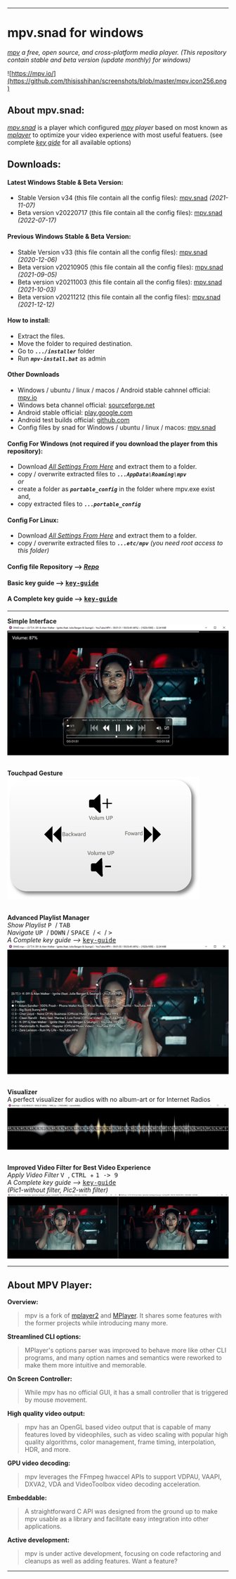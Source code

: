 -----------------------------------
# mpv.snad for windows
_[mpv](https://mpv.io/) a free, open source, and cross-platform media player._
_(This repository contain stable and beta version (update monthly) for windows)_

![https://mpv.io/](https://github.com/thisisshihan/screenshots/blob/master/mpv.icon256.png)

## About mpv.snad:
_[mpv.snad](https://github.com/thisisshihan/mpv.snad)_ is a player which configured _[mpv](https://mpv.io/) player_
based on most known as _[mplayer](http://www.mplayerhq.hu)_ to optimize your video experience with most useful featuers. (see complete _[key gide](https://github.com/thisisshihan/mpv-player-config-snad/blob/mpv-config-snad-windows-ubuntu-linux-macos/KEY.md)_ for all available options)

## Downloads:
#### Latest Windows Stable & Beta Version:
* Stable Version v34 (this file contain all the config files): [mpv.snad](https://bit.ly/32mLuw4) _(2021-11-07)_
* Beta version v20220717 (this file contain all the config files): [mpv.snad](https://bit.ly/3uYv609) _(2022-07-17)_

#### Previous Windows Stable & Beta Version:
* Stable Version v33 (this file contain all the config files): [mpv.snad](https://bit.ly/2Vx9klX) _(2020-12-06)_
* Beta version v20210905 (this file contain all the config files): [mpv.snad](https://bit.ly/3yStqVf) _(2021-09-05)_
* Beta version v20211003 (this file contain all the config files): [mpv.snad](https://bit.ly/3iBhC4k) _(2021-10-03)_
* Beta version v20211212 (this file contain all the config files): [mpv.snad](https://bit.ly/3m27XWo) _(2021-12-12)_


#### How to install:
* Extract the files.
* Move the folder to required destination.
* Go to **_`.../installer`_** folder
* Run **_`mpv-install.bat`_** as admin

#### Other Downloads
* Windows / ubuntu / linux / macos / Android stable cahnnel official: [mpv.io](http://mpv.io/installation)
* Windows beta channel official: [sourceforge.net](https://sourceforge.net/projects/mpv-player-windows/files)
* Android stable official: [play.google.com](https://play.google.com/store/apps/details?id=is.xyz.mpv&hl=en)
* Android test builds official: [github.com](https://github.com/mpv-android/mpv-android/releases)
* Config files by snad for Windows / ubuntu / linux / macos: [mpv.snad](https://goo.gl/7Mphpk)

#### Config For Windows (not required if you download the player from this repository):
* Download [_All Settings From Here_](https://goo.gl/7Mphpk) and extract them to a folder.
* copy / overwrite extracted files to **_`...AppData\Roaming\mpv`_** <br/>_or_
* create a folder as **_`portable_config`_** in the folder where mpv.exe exist and,
* copy extracted files to **_`...portable_config`_**

#### Config For Linux:
* Download [_All Settings From Here_](https://goo.gl/7Mphpk) and extract them to a folder.
* copy / overwrite extracted files to **_`...etc/mpv`_** _(you need root access to this folder)_

#### Config file Repository --> _[Repo](https://github.com/thisisshihan/mpv-player-config-snad)_

#### **Basic key guide -->** [<kbd>key-guide</kbd>](https://github.com/thisisshihan/mpv-player-config-snad/blob/mpv-config-snad-windows-ubuntu-linux-macos/KEY_basic.md)
#### **A Complete key guide -->** [<kbd>key-guide</kbd>](https://github.com/thisisshihan/mpv-player-config-snad/blob/mpv-config-snad-windows-ubuntu-linux-macos/KEY.md)
-------------------------------------
**Simple Interface**<br/>
<kbd>![s2](https://github.com/thisisshihan/screenshots/blob/master/mpv.interface.png)</kbd>
##
**Touchpad Gesture**<br/>
![s2](https://github.com/thisisshihan/screenshots/blob/master/touchpadGesture2.png)
##
**Advanced Playlist Manager**<br/>
_Show Playlist_ <kbd> P </kbd> / <kbd> TAB </kbd><br/>
_Navigate_ <kbd> UP </kbd> / <kbd>DOWN</kbd> / <kbd>    SPACE    </kbd> / <kbd> < </kbd> / <kbd> > </kbd> <br/>_A Complete key guide -->_ [<kbd>key-guide</kbd>](https://github.com/thisisshihan/mpv-player-config-snad/blob/mpv-config-snad-windows-ubuntu-linux-macos/KEY.md)<br/>
<kbd>![s1](https://github.com/thisisshihan/screenshots/blob/master/mpv.adv.playlist.png)</kbd>
##
**Visualizer**<br/>
A perfect visualizer for audios with no album-art or for Internet Radios
<kbd>![s2](https://github.com/thisisshihan/screenshots/blob/master/mpv_visualizer.PNG)</kbd>
##
**Improved Video Filter for Best Video Experience**<br/>
_Apply Video Filter_ <kbd> V </kbd>, <kbd> CTRL </kbd> + <kbd> 1 -> 9 </kbd> <br/>_A Complete key guide -->_ [<kbd>key-guide</kbd>](https://github.com/thisisshihan/mpv-player-config-snad/blob/mpv-config-snad-windows-ubuntu-linux-macos/KEY.md)<br/>_(Pic1-without filter, Pic2-with filter)_<br/>
<kbd>![s1](https://github.com/thisisshihan/screenshots/blob/master/mpv.adv.color.png)</kbd>

-------------------------------------
## About MPV Player:
**Overview:**
> mpv is a fork of [mplayer2](http://www.mplayerhq.hu/design7/info.html) and [MPlayer](http://www.mplayerhq.hu/design7/info.html). It shares some features with the former projects while introducing many more.

**Streamlined CLI options:**
> MPlayer's options parser was improved to behave more like other CLI programs, and many option names and semantics were reworked to make them more intuitive and memorable.

**On Screen Controller:**
> While mpv has no official GUI, it has a small controller that is triggered by mouse movement.

**High quality video output:**
> mpv has an OpenGL based video output that is capable of many features loved by videophiles, such as video scaling with popular high quality algorithms, color management, frame timing, interpolation, HDR, and more.

**GPU video decoding:**
> mpv leverages the FFmpeg hwaccel APIs to support VDPAU, VAAPI, DXVA2, VDA and VideoToolbox video decoding acceleration.

**Embeddable:**
> A straightforward C API was designed from the ground up to make mpv usable as a library and facilitate easy integration into other applications.

**Active development:**
> mpv is under active development, focusing on code refactoring and cleanups as well as adding features. Want a feature?

-------------------------------------------
